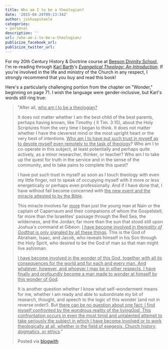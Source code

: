 ```yaml
---
title: Who am I to be a theologian?
date: '2015-04-24T09:13:34Z'
author: joshuapsteele
categories:
- personal
description: ''
url: /who-am-i-to-be-a-theologian/
publicize_facebook_url:
publicize_twitter_url:
---
```

For my 20th Century History &amp; Doctrine course at [Beeson Divinity School](http://www.beesondivinity.com/), I'm re-reading through [Karl Barth](http://en.wikipedia.org/wiki/Karl_Barth)'s *[Evangelical Theology: An Introduction](http://www.amazon.com/Evangelical-Theology-Introduction-Karl-Barth/dp/0802818196)*. If you're involved in the life and ministry of the Church in any respect, I strongly recommend that you buy and read this book!

Here's a particularly challenging portion from the chapter on "Wonder," beginning on page 71. I wish the language were gender-inclusive, but Karl's words still ring true:

> "After all, <u>who am I to be a theologian?</u>
> 
> It does not matter whether I am the best child of the best parents, perhaps having known, like Timothy ( II Tim. 3:15), about the Holy Scriptures from the very time I began to think. It does not matter whether I have the cleverest mind or the most upright heart or the very best of intentions. <u>Who am I to have put such trust in myself as to devote myself even remotely to the task of theology</u>? Who am I to co-operate in this subject, at least potentially and perhaps quite actively, as a minor researcher, thinker, or teacher? Who am I to take up the quest for truth in the service and in the sense of the community, and to take pains to complete this quest?
> 
> I have put such trust in myself as soon as I touch theology with even my little finger, not to speak of occupying myself with it more or less energetically or perhaps even professionally. And if I have done that, I have without fail become concerned with <u>the new event and the miracle attested to by the Bible</u>.
> 
> This miracle involves far <u>more</u> than just the young man at Nain or the captain of Capernaum and their companions of whom the Gospelstell; far more than the Israelites' passage through the Red Sea, the wilderness, and the Jordan; far more than the sun that stood still upon Joshua's command at Gibeon. <u>I have become involved in the*reality of God*that is only signaled by all these things</u>. This is the God of Abraham, Isaac, and Jacob, who reveals himself in his Son through the Holy Spirit, who desired to be the God of man so that man might live as*his*man.
> 
> <u>I have become involved in the wonder of this God, together with all its consequences for the world and for each and every man. And whatever, however, and whoever I may be in other respects, I have finally and profoundly become a man made to wonder at himself by this wonder of God</u>.
> 
> It is another question whether I know what self-wonderment means for me, whether I am ready and able to subordinate my bit of research, thought, and speech to the logic of this wonder (and not in reverse order!). But <u>there can be no question about one fact: I find myself confronted by the wondrous reality of the living*God*. This confrontation occurs in even the most timid and untalented attempt to take seriously the subject in which I have become involved or to work theologically at all, whether in the field of exegesis, Church history, dogmatics, or ethics</u>."
> 
> Posted via [blogwith](http://blogwith.co)